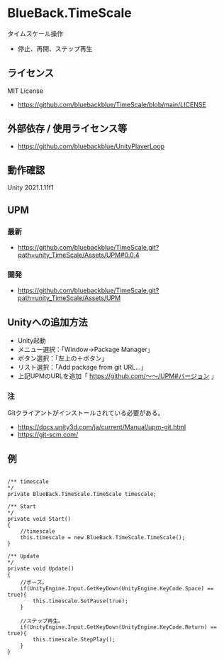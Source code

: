 # BlueBack.TimeScale
タイムスケール操作
* 停止、再開、ステップ再生

## ライセンス
MIT License
* https://github.com/bluebackblue/TimeScale/blob/main/LICENSE

## 外部依存 / 使用ライセンス等
* https://github.com/bluebackblue/UnityPlayerLoop

## 動作確認
Unity 2021.1.11f1

## UPM
### 最新
* https://github.com/bluebackblue/TimeScale.git?path=unity_TimeScale/Assets/UPM#0.0.4
### 開発
* https://github.com/bluebackblue/TimeScale.git?path=unity_TimeScale/Assets/UPM

## Unityへの追加方法
* Unity起動
* メニュー選択：「Window->Package Manager」
* ボタン選択：「左上の＋ボタン」
* リスト選択：「Add package from git URL...」
* 上記UPMのURLを追加「 https://github.com/～～/UPM#バージョン 」
### 注
Gitクライアントがインストールされている必要がある。
* https://docs.unity3d.com/ja/current/Manual/upm-git.html
* https://git-scm.com/

## 例
```

/** timescale
*/
private BlueBack.TimeScale.TimeScale timescale;

/** Start
*/
private void Start()
{
	//timescale
	this.timescale = new BlueBack.TimeScale.TimeScale();
}

/** Update
*/
private void Update()
{
	//ポーズ。
	if(UnityEngine.Input.GetKeyDown(UnityEngine.KeyCode.Space) == true){
		this.timescale.SetPause(true);
	}

	//ステップ再生。
	if(UnityEngine.Input.GetKeyDown(UnityEngine.KeyCode.Return) == true){
		this.timescale.StepPlay();
	}
}

```


